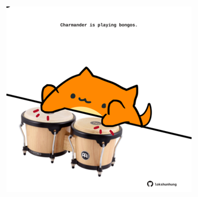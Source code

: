 <!-- built at 03/12/2023, 09:00:38 UTC -->
<p align="center">
  <img width="500" height="500" src="./ReadmeImage.svg">
</p>
